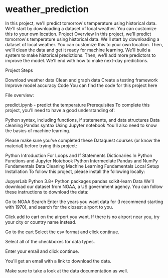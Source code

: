 # weather_prediction
In this project, we'll predict tomorrow's temperature using historical data. We'll start by downloading a dataset of local weather. You can customize this to your own location.
Project Overview
In this project, we'll predict tomorrow's temperature using historical data. We'll start by downloading a dataset of local weather. You can customize this to your own location. Then, we'll clean the data and get it ready for machine learning. We'll build a system to make historical predictions. Then, we'll add more predictors to improve the model. We'll end with how to make next-day predictions.

Project Steps

Download weather data
Clean and graph data
Create a testing framework
Improve model accuracy
Code
You can find the code for this project here

File overview:

predict.ipynb - predict the temperature
Prerequisites
To complete this project, you'll need to have a good understanding of:

Python syntax, including functions, if statements, and data structures
Data cleaning
Pandas syntax
Using Jupyter notebook
You'll also need to know the basics of machine learning.

Please make sure you've completed these Dataquest courses (or know the material) before trying this project:

Python Introduction
For Loops and If Statements
Dictionaries In Python
Functions and Jupyter Notebook
Python Intermediate
Pandas and NumPy Fundamentals
Data Cleaning
Machine Learning Fundamentals
Local Setup
Installation
To follow this project, please install the following locally:

JupyerLab
Python 3.8+
Python packages
pandas
scikit-learn
Data
We'll download our dataset from NOAA, a US government agency. You can follow these instructions to download the data:

Go to NOAA Search
Enter the years you want data for (I recommend starting with 1970), and search for the closest airport to you.

Click add to cart on the airport you want.
If there is no airport near you, try your city or country name instead.

Go to the cart
Select the csv format and click continue.

Select all of the checkboxes for data types.

Enter your email and click continue.

You'll get an email with a link to download the data.

Make sure to take a look at the data documentation as well.